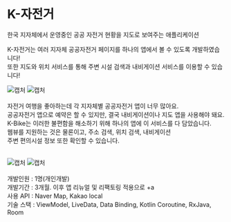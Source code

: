 # K-자전거

한국 지자체에서 운영중인 공공 자전거 현황을 지도로 보여주는 애플리케이션 <br>

K-자전거는 여러 지자체 공공자전거 페이지를 하나의 앱에서 볼 수 있도록 개발하였습니다! <br>
또한 지도와 위치 서비스를 통해 주변 시설 검색과 내비게이션 서비스를 이용할 수 있습니다! <r><br>

![캡처](./images/1.PNG)
![캡처](./images/4.PNG)
<br><br>
자전거 여행을 좋아하는데 각 지자체별 공공자전거 앱이 너무 많아요. <br> 
공공자전거 앱으로 예약은 할 수 있지만, 결국 내비게이션이나 지도 앱을 사용해야 돼요. <br>
K-Bike는 이러한 불편함을 해소하기 위해 하나의 앱에 이 서비스를 다 담았습니다. <br>
웹뷰를 지원하는 것은 물론이고, 주소 검색, 위치 검색, 내비게이션 <br>
주변 편의시설 정보 또한 확인할 수 있습니다. <br><br>

![캡처](./images/2.PNG)
![캡처](./images/3.PNG)
<br><br>
개발인원 : 1명(개인개발) <br>
개발기간 : 3개월. 이후 앱 리뉴얼 및 리팩토링 적용으로 +a <br>
사용 API : Naver Map, Kakao local <br>
기술 스택 : ViewModel, LiveData, Data Binding, Kotlin Coroutine, RxJava, Room <br>
